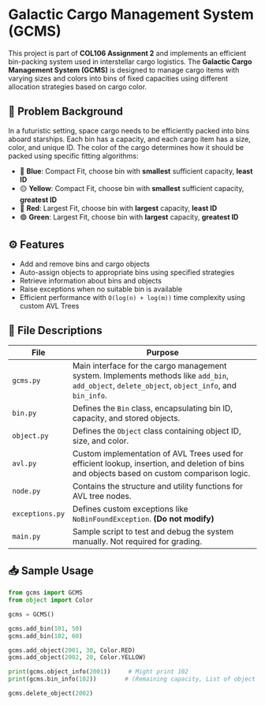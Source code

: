 # Galactic Cargo Management System (GCMS)

This project is part of **COL106 Assignment 2** and implements an efficient bin-packing system used in interstellar cargo logistics. The **Galactic Cargo Management System (GCMS)** is designed to manage cargo items with varying sizes and colors into bins of fixed capacities using different allocation strategies based on cargo color.

## 🚀 Problem Background

In a futuristic setting, space cargo needs to be efficiently packed into bins aboard starships. Each bin has a capacity, and each cargo item has a size, color, and unique ID. The color of the cargo determines how it should be packed using specific fitting algorithms:

- 🔵 **Blue**: Compact Fit, choose bin with **smallest** sufficient capacity, **least ID**
- 🟡 **Yellow**: Compact Fit, choose bin with **smallest** sufficient capacity, **greatest ID**
- 🔴 **Red**: Largest Fit, choose bin with **largest** capacity, **least ID**
- 🟢 **Green**: Largest Fit, choose bin with **largest** capacity, **greatest ID**

## ⚙️ Features

- Add and remove bins and cargo objects
- Auto-assign objects to appropriate bins using specified strategies
- Retrieve information about bins and objects
- Raise exceptions when no suitable bin is available
- Efficient performance with `O(log(n) + log(m))` time complexity using custom AVL Trees

## 📁 File Descriptions

| File | Purpose |
|------|---------|
| `gcms.py` | Main interface for the cargo management system. Implements methods like `add_bin`, `add_object`, `delete_object`, `object_info`, and `bin_info`. |
| `bin.py` | Defines the `Bin` class, encapsulating bin ID, capacity, and stored objects. |
| `object.py` | Defines the `Object` class containing object ID, size, and color. |
| `avl.py` | Custom implementation of AVL Trees used for efficient lookup, insertion, and deletion of bins and objects based on custom comparison logic. |
| `node.py` | Contains the structure and utility functions for AVL tree nodes. |
| `exceptions.py` | Defines custom exceptions like `NoBinFoundException`. **(Do not modify)** |
| `main.py` | Sample script to test and debug the system manually. Not required for grading. |

## 📥 Sample Usage

```python
from gcms import GCMS
from object import Color

gcms = GCMS()

gcms.add_bin(101, 50)
gcms.add_bin(102, 60)

gcms.add_object(2001, 30, Color.RED)
gcms.add_object(2002, 20, Color.YELLOW)

print(gcms.object_info(2001))     # Might print 102
print(gcms.bin_info(102))        # (Remaining capacity, List of object IDs)

gcms.delete_object(2002)

